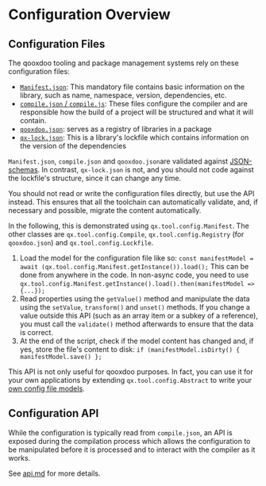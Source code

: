 # Configuration Overview

## Configuration Files
The qooxdoo tooling and package management systems rely on these configuration
files:

- [`Manifest.json`](Manifest.md): This mandatory file contains basic information
  on the library, such as name, namespace, version, dependencies, etc. 
- [`compile.json` / `compile.js`](compile.md): These files configure the compiler
  and are responsible how the build of a project will be structured and what
  it will contain. 
- [`qooxdoo.json`](../cli/packages.md#multi-library-repositories): serves as a 
  registry of libraries in a package
- [`qx-lock.json`](../cli/packages.md#lockfile-qx-lockjson): This is a library's
  lockfile which contains information on the version of the dependencies
  
`Manifest.json`, `compile.json` and `qooxdoo.json`are validated against [JSON-schemas](../../source/resource/qx/tool/schema).
In contrast, `qx-lock.json` is not, and you should not code against the 
lockfile's structure, since it can change any time.

You should not read or write the configuration files directly, but use the API
instead. This ensures that all the toolchain can automatically validate, and,
if necessary and possible, migrate the content automatically. 

In the following, this is demonstrated using `qx.tool.config.Manifest`. The other
classes are `qx.tool.config.Compile`, `qx.tool.config.Registry` (for `qooxdoo.json`) 
and `qx.tool.config.Lockfile`.

1. Load the model for the configuration file like so:
   `const manifestModel = await (qx.tool.config.Manifest.getInstance()).load();`
   This can be done from anywhere in the code. In non-async code, you need to use
   `qx.tool.config.Manifest.getInstance().load().then(manifestModel => {...});`
2. Read properties using the `getValue()` method and manipulate the data using 
   the `setValue`, `transform()` and `unset()` methods. If you change a value
   outside this API (such as an array item or a subkey of a reference), you must
   call the `validate()` method afterwards to ensure that the data is correct.
3. At the end of the script, check if the model content has changed and, if yes,
   store the file's content to disk:
   `if (manifestModel.isDirty() { manifestModel.save() };`
   
This API is not only useful for qooxdoo purposes. In fact, you can use it for 
your own applications by extending `qx.tool.config.Abstract` to write your [own
config file models](../../source/class/qx/tool/config/).


## Configuration API
While the configuration is typically read from `compile.json`, an API is exposed
during the compilation process which allows the configuration to be manipulated before
it is processed and to interact with the compiler as it works.

See [api.md](api.md) for more details.


